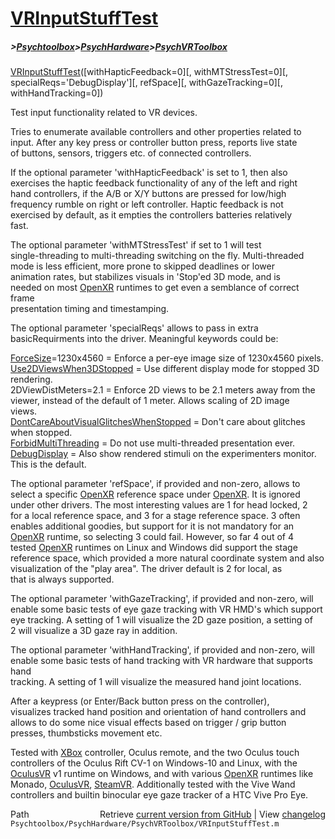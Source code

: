 # [VRInputStuffTest](VRInputStuffTest)
##### >[Psychtoolbox](Psychtoolbox)>[PsychHardware](PsychHardware)>[PsychVRToolbox](PsychVRToolbox)

[VRInputStuffTest](VRInputStuffTest)([withHapticFeedback=0][, withMTStressTest=0][, specialReqs='DebugDisplay'][, refSpace][, withGazeTracking=0][, withHandTracking=0])  
  
Test input functionality related to VR devices.  
  
Tries to enumerate available controllers and other properties related to  
input. After any key press or controller button press, reports live state  
of buttons, sensors, triggers etc. of connected controllers.  
  
If the optional parameter 'withHapticFeedback' is set to 1, then also  
exercises the haptic feedback functionality of any of the left and right  
hand controllers, if the A/B or X/Y buttons are pressed for low/high  
frequency rumble on right or left controller. Haptic feedback is not  
exercised by default, as it empties the controllers batteries relatively  
fast.  
  
The optional parameter 'withMTStressTest' if set to 1 will test  
single-threading to multi-threading switching on the fly. Multi-threaded  
mode is less efficient, more prone to skipped deadlines or lower  
animation rates, but stabilizes visuals in 'Stop'ed 3D mode, and is  
needed on most [OpenXR](OpenXR) runtimes to get even a semblance of correct frame  
presentation timing and timestamping.  
  
The optional parameter 'specialReqs' allows to pass in extra  
basicRequirments into the driver. Meaningful keywords could be:  
  
[ForceSize](ForceSize)=1230x4560 = Enforce a per-eye image size of 1230x4560 pixels.  
[Use2DViewsWhen3DStopped](Use2DViewsWhen3DStopped) = Use different display mode for stopped 3D rendering.  
2DViewDistMeters=2.1 = Enforce 2D views to be 2.1 meters away from the  
viewer, instead of the default of 1 meter. Allows scaling of 2D image  
views.  
[DontCareAboutVisualGlitchesWhenStopped](DontCareAboutVisualGlitchesWhenStopped) = Don't care about glitches when stopped.  
[ForbidMultiThreading](ForbidMultiThreading) = Do not use multi-threaded presentation ever.  
[DebugDisplay](DebugDisplay) = Also show rendered stimuli on the experimenters monitor.  
This is the default.  
  
The optional parameter 'refSpace', if provided and non-zero, allows to  
select a specific [OpenXR](OpenXR) reference space under [OpenXR](OpenXR). It is ignored  
under other drivers. The most interesting values are 1 for head locked, 2  
for a local reference space, and 3 for a stage reference space. 3 often  
enables additional goodies, but support for it is not mandatory for an  
[OpenXR](OpenXR) runtime, so selecting 3 could fail. However, so far 4 out of 4  
tested [OpenXR](OpenXR) runtimes on Linux and Windows did support the stage  
reference space, which provided a more natural coordinate system and also  
visualization of the "play area". The driver default is 2 for local, as  
that is always supported.  
  
The optional parameter 'withGazeTracking', if provided and non-zero, will  
enable some basic tests of eye gaze tracking with VR HMD's which support  
eye tracking. A setting of 1 will visualize the 2D gaze position, a setting of  
2 will visualize a 3D gaze ray in addition.  
  
The optional parameter 'withHandTracking', if provided and non-zero, will  
enable some basic tests of hand tracking with VR hardware that supports hand  
tracking. A setting of 1 will visualize the measured hand joint locations.  
  
After a keypress (or Enter/Back button press on the controller),  
visualizes tracked hand position and orientation of hand controllers and  
allows to do some nice visual effects based on trigger / grip button  
presses, thumbsticks movement etc.  
  
Tested with [XBox](XBox) controller, Oculus remote, and the two Oculus touch  
controllers of the Oculus Rift CV-1 on Windows-10 and Linux, with the  
[OculusVR](OculusVR) v1 runtime on Windows, and with various [OpenXR](OpenXR) runtimes like  
Monado, [OculusVR](OculusVR), [SteamVR](SteamVR). Additionally tested with the Vive Wand  
controllers and builtin binocular eye gaze tracker of a HTC Vive Pro Eye.  




<div class="code_header" style="text-align:right;">
  <span style="float:left;">Path&nbsp;&nbsp;</span> <span class="counter">Retrieve <a href=
  "https://raw.github.com/Psychtoolbox-3/Psychtoolbox-3/beta/Psychtoolbox/PsychHardware/PsychVRToolbox/VRInputStuffTest.m">current version from GitHub</a> | View <a href=
  "https://github.com/Psychtoolbox-3/Psychtoolbox-3/commits/beta/Psychtoolbox/PsychHardware/PsychVRToolbox/VRInputStuffTest.m">changelog</a></span>
</div>
<div class="code">
  <code>Psychtoolbox/PsychHardware/PsychVRToolbox/VRInputStuffTest.m</code>
</div>

